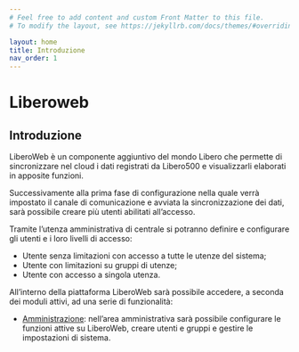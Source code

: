 ```yaml
---
# Feel free to add content and custom Front Matter to this file.
# To modify the layout, see https://jekyllrb.com/docs/themes/#overriding-theme-defaults

layout: home
title: Introduzione
nav_order: 1
---
```


# Liberoweb

## Introduzione

LiberoWeb è un componente aggiuntivo del mondo Libero che permette di sincronizzare nel cloud i dati registrati da Libero500 e visualizzarli elaborati in apposite funzioni.

Successivamente alla prima fase di configurazione nella quale verrà impostato il canale di comunicazione e avviata la sincronizzazione dei dati, sarà possibile creare più utenti abilitati all’accesso.

Tramite l’utenza amministrativa di centrale si potranno definire e configurare gli utenti e i loro livelli di accesso:

* Utente senza limitazioni con accesso a tutte le utenze del sistema;
* Utente con limitazioni su gruppi di utenze;
* Utente con accesso a singola utenza.

All’interno della piattaforma LiberoWeb sarà possibile accedere, a seconda dei moduli attivi, ad una serie di funzionalità:

* [Amministrazione](/amministrazione): nell’area amministrativa sarà possibile configurare le funzioni attive su LiberoWeb, creare utenti e gruppi e gestire le impostazioni di sistema.
